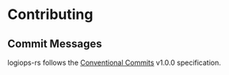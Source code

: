 # Contributing

## Commit Messages
logiops-rs follows the [Conventional Commits](https://www.conventionalcommits.org/en/v1.0.0/) v1.0.0 specification.

